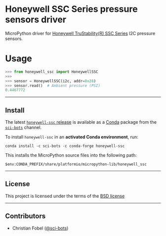 # Honeywell SSC Series pressure sensors driver #

MicroPython driver for [Honeywell TruStability(R) SSC Series][honeywell-ssc]
I2C pressure sensors.

# Usage

```python
>>> from honeywell_ssc import HoneywellSSC
>>>
>>> sensor = HoneywellSSC(i2c, addr=0x28)
>>> sensor.read()  # Ambient pressure (PSI)
0.4467772
```

-------------------------------------------------------------------------------

Install
-------

The latest [`honeywell-ssc` release][1] is available as a
[Conda][2] package from the [`sci-bots`][2] channel.

To install `honeywell-ssc` in an **activated Conda environment**, run:

    conda install -c sci-bots -c conda-forge honeywell-ssc

This installs the MicroPython source files into the following path:

    $env:CONDA_PREFIX/share/platformio/micropython-lib/honeywell_ssc

-------------------------------------------------------------------------------

License
-------

This project is licensed under the terms of the [BSD license](/LICENSE.md)

-------------------------------------------------------------------------------

Contributors
------------

 - Christian Fobel ([@sci-bots](https://github.com/sci-bots))


[1]: https://github.com/sci-bots/honeywell-ssc
[2]: https://anaconda.org/sci-bots/honeywell-ssc
[honeywell-ssc]: https://sensing.honeywell.com/honeywell-sensing-trustability-ssc-series-standard-accuracy-board-mount-pressure-sensors-50099533-a-en.pdf
